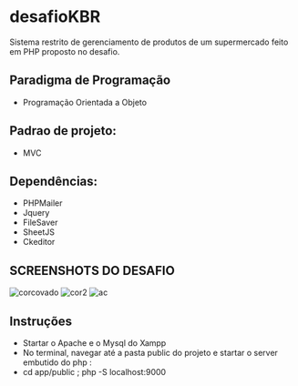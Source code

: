 # desafioKBR
Sistema restrito de gerenciamento de produtos de um supermercado feito em PHP proposto no desafio.
## Paradigma de Programação
- Programação Orientada a Objeto
## Padrao de projeto:
- MVC
## Dependências: 
- PHPMailer
- Jquery
- FileSaver
- SheetJS 
- Ckeditor

## SCREENSHOTS DO DESAFIO
![corcovado](https://user-images.githubusercontent.com/43731038/109433240-1f587400-79ee-11eb-9d31-da834a56d56b.png)
![cor2](https://user-images.githubusercontent.com/43731038/109430824-fd58f480-79e1-11eb-80d3-fb7da54c6913.png)
![ac](https://user-images.githubusercontent.com/43731038/109433829-29c83d00-79f1-11eb-8126-b1f6c6646cb8.png)


## Instruções
- Startar o Apache e o Mysql do Xampp
- No terminal, navegar até a pasta public do projeto e startar o server embutido do php :
- cd app/public ; php -S localhost:9000


